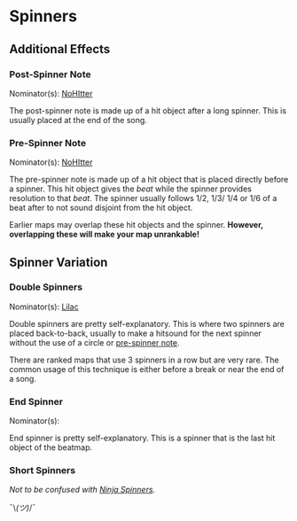 # Spinners

<!-- please place all mapping techniques in alphabetical order -->

## Additional Effects

### Post-Spinner Note

Nominator(s): [NoHItter](https://osu.ppy.sh/u/124455)

The post-spinner note is made up of a hit object after a long spinner. This is usually placed at the end of the song.

### Pre-Spinner Note

Nominator(s): [NoHItter](https://osu.ppy.sh/u/124455)

The pre-spinner note is made up of a hit object that is placed directly before a spinner. This hit object gives the *beat* while the spinner provides resolution to that *beat*. The spinner usually follows 1/2, 1/3/ 1/4 or 1/6 of a beat after to not sound disjoint from the hit object.

Earlier maps may overlap these hit objects and the spinner. **However, overlapping these will make your map unrankable!**

## Spinner Variation

### Double Spinners

Nominator(s): [Lilac](https://osu.ppy.sh/u/58197)

Double spinners are pretty self-explanatory. This is where two spinners are placed back-to-back, usually to make a hitsound for the next spinner without the use of a circle or [pre-spinner note](#pre-spinner-note).

There are ranked maps that use 3 spinners in a row but are very rare. The common usage of this technique is either before a break or near the end of a song.

### End Spinner

Nominator(s):

End spinner is pretty self-explanatory. This is a spinner that is the last hit object of the beatmap.

### Short Spinners

*Not to be confused with [Ninja Spinners](../Unrankable/#ninja-spinners).*

¯\\*(ツ)*/¯